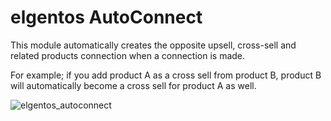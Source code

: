 # elgentos AutoConnect

This module automatically creates the opposite upsell, cross-sell and related products connection when a connection is made.

For example; if you add product A as a cross sell from product B, product B will automatically become a cross sell for product A as well.

![elgentos_autoconnect](https://cloud.githubusercontent.com/assets/431360/4573461/a383e7e2-4f92-11e4-9d7a-83de6d0cb324.png)

